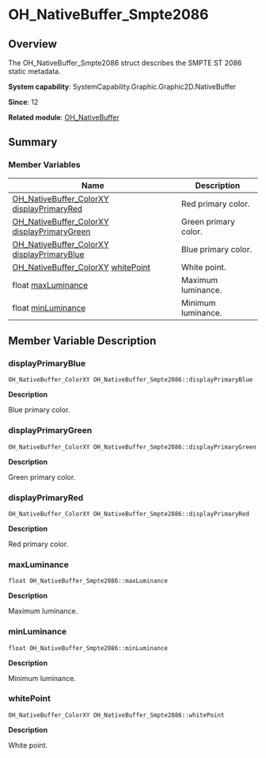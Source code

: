 # OH_NativeBuffer_Smpte2086


## Overview

The OH_NativeBuffer_Smpte2086 struct describes the SMPTE ST 2086 static metadata.

**System capability**: SystemCapability.Graphic.Graphic2D.NativeBuffer

**Since**: 12

**Related module**: [OH_NativeBuffer](_o_h___native_buffer.md)


## Summary


### Member Variables

| Name| Description| 
| -------- | -------- |
| [OH_NativeBuffer_ColorXY](_o_h___native_buffer___color_x_y.md) [displayPrimaryRed](#displayprimaryred) | Red primary color.| 
| [OH_NativeBuffer_ColorXY](_o_h___native_buffer___color_x_y.md) [displayPrimaryGreen](#displayprimarygreen) | Green primary color.| 
| [OH_NativeBuffer_ColorXY](_o_h___native_buffer___color_x_y.md) [displayPrimaryBlue](#displayprimaryblue) | Blue primary color.| 
| [OH_NativeBuffer_ColorXY](_o_h___native_buffer___color_x_y.md) [whitePoint](#whitepoint) | White point.| 
| float [maxLuminance](#maxluminance) | Maximum luminance.| 
| float [minLuminance](#minluminance) | Minimum luminance.| 


## Member Variable Description


### displayPrimaryBlue

```
OH_NativeBuffer_ColorXY OH_NativeBuffer_Smpte2086::displayPrimaryBlue
```

**Description**

Blue primary color.


### displayPrimaryGreen

```
OH_NativeBuffer_ColorXY OH_NativeBuffer_Smpte2086::displayPrimaryGreen
```

**Description**

Green primary color.


### displayPrimaryRed

```
OH_NativeBuffer_ColorXY OH_NativeBuffer_Smpte2086::displayPrimaryRed
```

**Description**

Red primary color.


### maxLuminance

```
float OH_NativeBuffer_Smpte2086::maxLuminance
```

**Description**

Maximum luminance.


### minLuminance

```
float OH_NativeBuffer_Smpte2086::minLuminance
```

**Description**

Minimum luminance.


### whitePoint

```
OH_NativeBuffer_ColorXY OH_NativeBuffer_Smpte2086::whitePoint
```

**Description**

White point.
